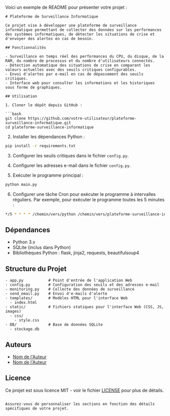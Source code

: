 Voici un exemple de README pour présenter votre projet :

```
# Plateforme de Surveillance Informatique

Ce projet vise à développer une plateforme de surveillance informatique permettant de collecter des données sur les performances des systèmes informatiques, de détecter les situations de crise et d'envoyer des alertes en cas de besoin.

## Fonctionnalités

- Surveillance en temps réel des performances du CPU, du disque, de la RAM, du nombre de processus et du nombre d'utilisateurs connectés.
- Détection automatique des situations de crise en comparant les valeurs actuelles avec des seuils critiques configurables.
- Envoi d'alertes par e-mail en cas de dépassement des seuils critiques.
- Interface web pour consulter les informations et les historiques sous forme de graphiques.

## Utilisation

1. Cloner le dépôt depuis GitHub :

```bash
git clone https://github.com/votre-utilisateur/plateforme-surveillance-informatique.git
cd plateforme-surveillance-informatique
```

2. Installer les dépendances Python :

```bash
pip install -r requirements.txt
```

3. Configurer les seuils critiques dans le fichier `config.py`.

4. Configurer les adresses e-mail dans le fichier `config.py`.

5. Exécuter le programme principal :

```bash
python main.py
```

6. Configurer une tâche Cron pour exécuter le programme à intervalles réguliers. Par exemple, pour exécuter le programme toutes les 5 minutes :

```bash
*/5 * * * * /chemin/vers/python /chemin/vers/plateforme-surveillance-informatique/main.py
```

## Dépendances

- Python 3.x
- SQLite (inclus dans Python)
- Bibliothèques Python : flask, jinja2, requests, beautifulsoup4

## Structure du Projet

```
- app.py           # Point d'entrée de l'application Web
- config.py        # Configuration des seuils et des adresses e-mail
- monitoring.py    # Collecte des données de surveillance
- send_email.py    # Envoi d'e-mails d'alerte
- templates/       # Modèles HTML pour l'interface Web
  - index.html
- static/          # Fichiers statiques pour l'interface Web (CSS, JS, images)
  - css/
    - style.css
- DB/              # Base de données SQLite
  - stockage.db
```

## Auteurs

- [Nom de l'Auteur](https://github.com/auteur1)
- [Nom de l'Auteur](https://github.com/auteur2)

## Licence

Ce projet est sous licence MIT - voir le fichier [LICENSE](LICENSE) pour plus de détails.
```

Assurez-vous de personnaliser les sections en fonction des détails spécifiques de votre projet.